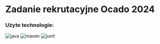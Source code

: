 # Zadanie rekrutacyjne Ocado 2024


### Użyte technologie:
![java](https://user-images.githubusercontent.com/25181517/117201156-9a724800-adec-11eb-9a9d-3cd0f67da4bc.png)  ![maven](https://user-images.githubusercontent.com/25181517/117207242-07d5a700-adf4-11eb-975e-be04e62b984b.png)
![junit](https://user-images.githubusercontent.com/25181517/117533873-484d4480-afef-11eb-9fad-67c8605e3592.png)
